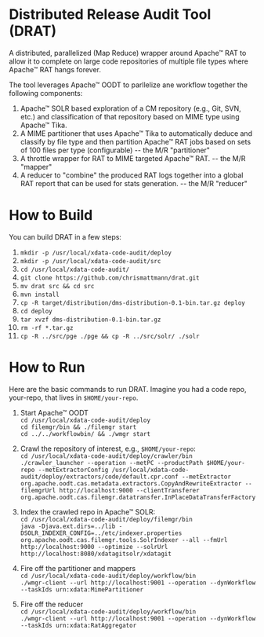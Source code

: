 Distributed Release Audit Tool (DRAT)
====

A distributed, parallelized (Map Reduce) wrapper around Apache&trade; RAT to allow it to complete on large code repositories of multiple file types where Apache&trade; RAT hangs forever.

The tool leverages Apache&trade; OODT to parllelize ane workflow together the following components:

1. Apache&trade; SOLR based exploration of a CM repository (e.g., Git, SVN, etc.) and classification of that repository based on MIME type using Apache&trade; Tika.
2. A MIME partitioner that uses Apache&trade; Tika to automatically deduce and classify by file type and then partition Apache&trade; RAT jobs based on sets of 100 files per type (configurable) -- the M/R "partitioner"
3. A throttle wrapper for RAT to MIME targeted Apache&trade; RAT. -- the M/R "mapper"
4. A reducer to "combine" the produced RAT logs together into a global RAT report that can be used for stats generation. -- the M/R "reducer"

How to Build
===
You can build DRAT in a few steps:

1. `mkdir -p /usr/local/xdata-code-audit/deploy`
2. `mkdir -p /usr/local/xdata-code-audit/src`
3. `cd /usr/local/xdata-code-audit/`
4. `git clone https://github.com/chrismattmann/drat.git`
5. `mv drat src && cd src`
6. `mvn install`
7. `cp -R target/distribution/dms-distribution-0.1-bin.tar.gz deploy`
8. `cd deploy`
9. `tar xvzf dms-distribution-0.1-bin.tar.gz`
10. `rm -rf *.tar.gz`
11. `cp -R ../src/pge ./pge && cp -R ../src/solr/ ./solr`

How to Run
===
Here are the basic commands to run DRAT. Imagine you had a code repo, your-repo, that lives in `$HOME/your-repo`.

1. Start Apache&trade; OODT  
   `cd /usr/local/xdata-code-audit/deploy`  
   `cd filemgr/bin && ./filemgr start`  
   `cd ../../workflowbin/ && ./wmgr start`  

2. Crawl the repository of interest, e.g., `$HOME/your-repo`:  
    `cd /usr/local/xdata-code-audit/deploy/crawler/bin`  
   `./crawler_launcher --operation --metPC --productPath $HOME/your-repo --metExtractorConfig /usr/local/xdata-code-audit/deploy/extractors/code/default.cpr.conf --metExtractor org.apache.oodt.cas.metadata.extractors.CopyAndRewriteExtractor --filemgrUrl http://localhost:9000 --clientTransferer org.apache.oodt.cas.filemgr.datatransfer.InPlaceDataTransferFactory`

3. Index the crawled repo in Apache&trade; SOLR:  
   `cd /usr/local/xdata-code-audit/deploy/filemgr/bin`  
   `java -Djava.ext.dirs=../lib -DSOLR_INDEXER_CONFIG=../etc/indexer.properties org.apache.oodt.cas.filemgr.tools.SolrIndexer --all --fmUrl http://localhost:9000 --optimize --solrUrl http://localhost:8080/xdatagitsolr/xdatagit`  

4. Fire off the partitioner and mappers  
   `cd /usr/local/xdata-code-audit/deploy/workflow/bin`  
   `./wmgr-client --url http://localhost:9001 --operation --dynWorkflow --taskIds urn:xdata:MimePartitioner`  

5. Fire off the reducer  
   `cd /usr/local/xdata-code-audit/deploy/workflow/bin`  
   `./wmgr-client --url http://localhost:9001 --operation --dynWorkflow --taskIds urn:xdata:RatAggregator`  
